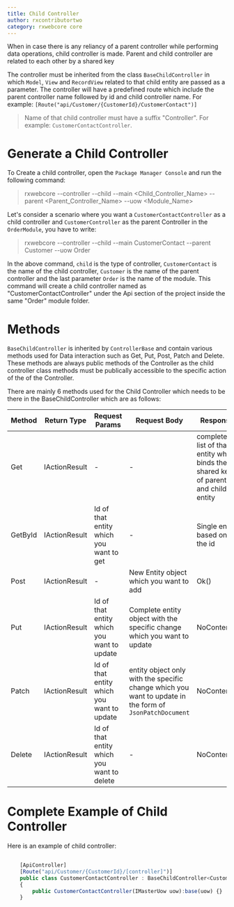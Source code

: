 ```yaml
---
title: Child Controller
author: rxcontributortwo
category: rxwebcore core
---
```


When in case there is any reliancy of a parent controller while performing data operations, child controller is made. Parent and child controller are related to each other by a shared key 

The controller must be inherited from the class `BaseChildController` in which  `Model`, `View` and `RecordView` related to that child entity are passed as a parameter. The controller will have a predefined route which include the parent controller name followed by id and child controller name. For example: `[Route("api/Customer/{CustomerId}/CustomerContact")]`

> Name of that child controller must have a suffix "Controller". For example: `CustomerContactController`.

# Generate a Child Controller

To Create a child controller, open the `Package Manager Console` and run the following command:

> rxwebcore --controller --child --main <Child_Controller_Name> --parent <Parent_Controller_Name> --uow <Module_Name>

Let's consider a scenario where you want a `CustomerContactController` as a child controller and `CustomerController` as the parent Controller in the `OrderModule`, you have to write:

> rxwebcore --controller --child --main CustomerContact --parent Customer --uow Order

In the above command, `child` is the type of controller, `CustomerContact` is the name of the child controller, `Customer` is the name of the parent controller and the last parameter `Order` is the name of the module. This command will create a child controller named as "CustomerContactController" under the Api section of the project inside the same "Order" module folder. 

# Methods

`BaseChildController` is inherited by `ControllerBase` and contain various methods used for Data interaction such as Get, Put, Post, Patch and Delete. These methods are always public methods of the Controller as the child controller class methods must be publically accessible to the specific action of the of the Controller. 

There are mainly 6 methods used for the Child Controller which needs to be there in the BaseChildController which are as follows: 

| Method | Return Type | Request Params | Request Body | Response|
| ----------- | ----------- | ----------- | ----------- | ----------- | 
| Get | IActionResult | - | - | complete list of that entity which binds the shared key of parent and child entity |
| GetById | IActionResult | Id of that entity which you want to get | - | Single entity based on the id |
| Post | IActionResult | - | New Entity object which you want to add | Ok() |
| Put | IActionResult | Id of that entity which you want to update | Complete entity object with the specific change which you want to update | NoContent() |
| Patch | IActionResult | Id of that entity which you want to update | entity object only with the specific change which you want to update in the form of `JsonPatchDocument` | NoContent() |
| Delete | IActionResult | Id of that entity which you want to delete | - | NoContent() |

# Complete Example of Child Controller

Here is an example of child controller:

```js
    
    [ApiController]
    [Route("api/Customer/{CustomerId}/[controller]")]	
	public class CustomerContactController : BaseChildController<CustomerContact,vCustomerContact,vCustomerContactRecord>
    {
        public CustomerContactController(IMasterUow uow):base(uow) {}
    }

```